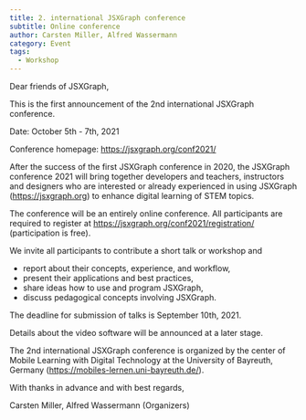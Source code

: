 ```yaml
---
title: 2. international JSXGraph conference 
subtitle: Online conference
author: Carsten Miller, Alfred Wassermann
category: Event
tags:
  - Workshop
---
```

Dear friends of JSXGraph,

This is the first announcement of the 2nd international JSXGraph conference.

Date: October 5th - 7th, 2021

Conference homepage: <https://jsxgraph.org/conf2021/>

After the success of the first JSXGraph conference in 2020,
the JSXGraph conference 2021 will bring together developers and teachers,
instructors and designers who are interested or already experienced in using
JSXGraph (<https://jsxgraph.org>) to enhance digital learning of STEM topics.

The conference will be an entirely online conference.
All participants are required to register at
<https://jsxgraph.org/conf2021/registration/>
(participation is free).

We invite all participants to contribute a short talk or workshop and

- report about their concepts, experience, and workflow,
- present their applications and best practices,
- share ideas how to use and program JSXGraph,
- discuss pedagogical concepts involving JSXGraph.

The deadline for submission of talks is September 10th, 2021.

Details about the video software will be announced at a later stage.

The 2nd international JSXGraph conference is organized by
the center of Mobile Learning with Digital Technology at the
University of Bayreuth, Germany (<https://mobiles-lernen.uni-bayreuth.de/>).

With thanks in advance and with best regards,

Carsten Miller, Alfred Wassermann
(Organizers)

